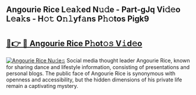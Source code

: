 ## Angourie Rice L𝚎a𝚔ed N𝚞𝚍e - Part-gJq Vi𝚍𝚎o L𝚎a𝚔s - H𝚘𝚝 O𝚗𝚕yf𝚊ns P𝚑𝚘tos Pigk9

# <h2><a href="http://kf5u8w.oniu.top/?m=Angourie+Rice">🔗👉 🔴 Angourie Rice P𝚑ot𝚘𝚜 V𝚒d𝚎o</a></h2>

[![Angourie Rice Nu𝚍e𝚜](https://i.imgur.com/0qMVB7G.gif)](http://kf5u8w.oniu.top/?m=Angourie+Rice)
Social media thought leader Angourie Rice, known for sharing dance and lifestyle information, consisting of presentations and personal blogs. The public face of Angourie Rice is synonymous with openness and accessibility, but the hidden dimensions of his private life remain a captivating mystery.  
